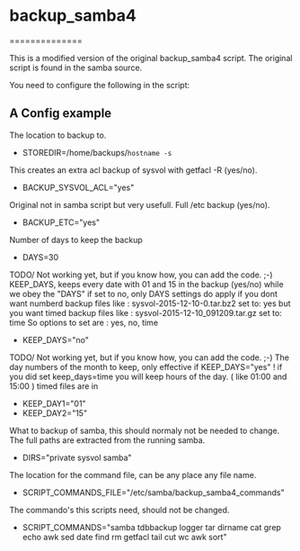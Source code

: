 # backup_samba4  
==============

This is a modified version of the original backup_samba4 script.
The original script is found in the samba source. 

You need to configure the following in the script: 

A Config example
----------------
The location to backup to.
- STOREDIR=/home/backups/`hostname -s`

This creates an extra acl backup of sysvol with getfacl -R (yes/no).
- BACKUP_SYSVOL_ACL="yes"

Original not in samba script but very usefull.
Full /etc backup (yes/no).
- BACKUP_ETC="yes"

Number of days to keep the backup
- DAYS=30

TODO/ Not working yet, but if you know how, you can add the code. ;-)
KEEP_DAYS, keeps every date with 01 and 15 in the backup (yes/no) 
while we obey the "DAYS" if set to no, only DAYS settings do apply 
if you dont want numberd backup files like : sysvol-2015-12-10-0.tar.bz2 set to: yes 
but you want timed backup files like : sysvol-2015-12-10_091209.tar.gz set to: time
So options to set are :  yes, no, time 
- KEEP_DAYS="no"


TODO/ Not working yet, but if you know how, you can add the code. ;-)
The day numbers of the month to keep, only effective if KEEP_DAYS="yes" !
if you did set keep_days=time you will keep hours of the day. ( like 01:00 and 15:00 ) 
timed files are in 
- KEEP_DAY1="01"
- KEEP_DAY2="15"

What to backup of samba, this should normaly not be needed to change.
The full paths are extracted from the running samba.
- DIRS="private sysvol samba"

The location for the command file, can be any place any file name.
- SCRIPT_COMMANDS_FILE="/etc/samba/backup_samba4_commands"


The commando's this scripts need, should not be changed.
- SCRIPT_COMMANDS="samba tdbbackup logger tar dirname cat grep echo awk sed date find rm getfacl tail cut wc awk sort"
